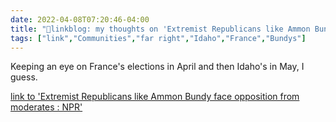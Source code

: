 ```yaml
---
date: 2022-04-08T07:20:46-04:00
title: "🔗linkblog: my thoughts on 'Extremist Republicans like Ammon Bundy face opposition from moderates : NPR'"
tags: ["link","Communities","far right","Idaho","France","Bundys"]
---
```

Keeping an eye on France's elections in April and then Idaho's in May, I guess.
 
[link to 'Extremist Republicans like Ammon Bundy face opposition from moderates : NPR'](https://www.npr.org/2022/04/08/1091435312/idaho-primary-republican-party-politics)
